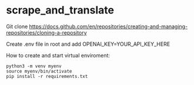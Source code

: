# scrape_and_translate

Git clone https://docs.github.com/en/repositories/creating-and-managing-repositories/cloning-a-repository

Create .env file in root and add OPENAI_KEY=YOUR_API_KEY_HERE

How to create and start virtual enviroment:

    python3 -m venv myenv
    source myenv/bin/activate
    pip install -r requirements.txt
